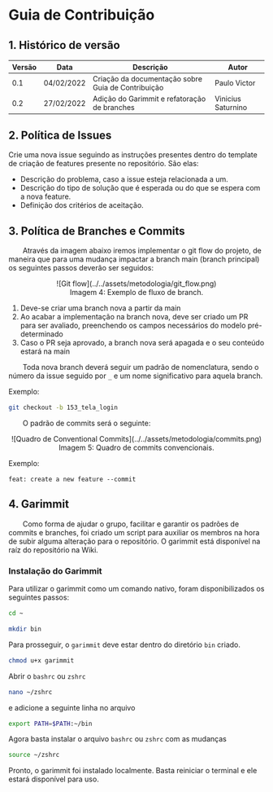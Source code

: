 # Guia de Contribuição

## 1. Histórico de versão

<center>

| Versão | Data       | Descrição                                          | Autor        |
| ------ | ---------- | -------------------------------------------------- | ------------ |
| 0.1    | 04/02/2022 | Criação da documentação sobre Guia de Contribuição | Paulo Victor |
| 0.2    | 27/02/2022 | Adição do Garimmit e refatoração de branches | Vinicius Saturnino |

</center>

## 2. Política de Issues

Crie uma nova issue seguindo as instruções presentes dentro do template de criação de features presente no repositório. São elas:

- Descrição do problema, caso a issue esteja relacionada a um.
- Descrição do tipo de solução que é esperada ou do que se espera com a nova feature.
- Definição dos critérios de aceitação.

## 3. Política de Branches e Commits

&emsp;&emsp;Através da imagem abaixo iremos implementar o git flow do projeto, de maneira que para uma mudança impactar a branch main (branch principal) os seguintes passos deverão ser seguidos:

<center>
![Git flow](../../assets/metodologia/git_flow.png)
<figcaption>Imagem 4: Exemplo de fluxo de branch.</figcaption>
</center>

1. Deve-se criar uma branch nova a partir da main
2. Ao acabar a implementação na branch nova, deve ser criado um PR para ser avaliado, preenchendo os campos necessários do modelo pré-determinado
3. Caso o PR seja aprovado, a branch nova será apagada e o seu conteúdo estará na main

&emsp;&emsp;Toda nova branch deverá seguir um padrão de nomenclatura, sendo o número da issue seguido por `_` e um nome significativo para aquela branch.

Exemplo:
```bash
git checkout -b 153_tela_login
```

&emsp;&emsp;O padrão de commits será o seguinte:

<center>
![Quadro de Conventional Commits](../../assets/metodologia/commits.png)
<figcaption>Imagem 5: Quadro de commits convencionais.</figcaption>
</center>

Exemplo:

    feat: create a new feature --commit

## 4. Garimmit

&emsp;&emsp;Como forma de ajudar o grupo, facilitar e garantir os padrões de commits e branches, foi criado um script para auxiliar os membros na hora de subir alguma alteração para o repositório. O garimmit está disponível na raíz do repositório na Wiki.

### Instalação do Garimmit

Para utilizar o garimmit como um comando nativo, foram disponibilizados os seguintes passos:

```bash
cd ~
```

```bash
mkdir bin 
```

Para prosseguir, o `garimmit` deve estar dentro  do diretório `bin` criado.


```bash
chmod u+x garimmit 
```

Abrir o `bashrc` ou `zshrc`

```bash
nano ~/zshrc
```

e adicione a seguinte linha no arquivo

```bash
export PATH=$PATH:~/bin
```

Agora basta instalar o arquivo `bashrc` ou `zshrc` com as mudanças

```bash
source ~/zshrc
```

Pronto, o garimmit foi instalado localmente. Basta reiniciar o terminal e ele estará disponível para uso.
